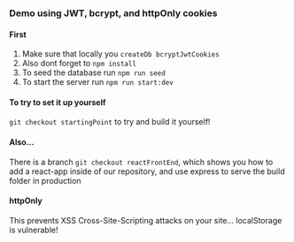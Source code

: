 ### Demo using JWT, bcrypt, and httpOnly cookies

#### First

1. Make sure that locally you `createDb bcryptJwtCookies`
2. Also dont forget to `npm install`
3. To seed the database run `npm run seed`
4. To start the server run `npm run start:dev`

#### To try to set it up yourself
```git checkout startingPoint``` to try and build it yourself!

#### Also...

There is a branch `git checkout reactFrontEnd`, which shows you how to add
a react-app inside of our repository, and use express to serve the build folder
in production

#### httpOnly

This prevents XSS Cross-Site-Scripting attacks on your site... localStorage is vulnerable!


